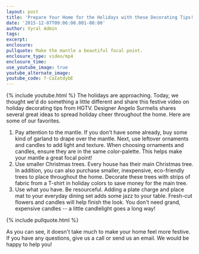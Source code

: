 ```yaml
---
layout: post
title: 'Prepare Your Home for the Holidays with these Decorating Tips! '
date: '2015-12-07T09:06:00.001-08:00'
author: Vyral Admin
tags:
excerpt:
enclosure:
pullquote: Make the mantle a beautiful focal point.
enclosure_type: video/mp4
enclosure_time:
use_youtube_image: true
youtube_alternate_image:
youtube_code: f-CaIatdybE
---
```

{% include youtube.html %}
The holidays are approaching. Today, we thought we'd do something a little different and share this festive video on holiday decorating tips from HGTV. Designer Angelo Surmelis shares several great ideas to spread holiday cheer throughout the home. Here are some of our favorites.

1. Pay attention to the mantle. If you don't have some already, buy some kind of garland to drape over the mantle. Next, use leftover ornaments and candles to add light and texture. When choosing ornaments and candles, ensure they are in the same color-palette. This helps make your mantle a great focal point!
2. Use smaller Christmas trees. Every house has their main Christmas tree. In addition, you can also purchase smaller, inexpensive, eco-friendly trees to place throughout the home. Decorate these trees with strips of fabric from a T-shirt in holiday colors to save money for the main tree.
3. Use what you have. Be resourceful. Adding a plate charge and place mat to your everyday dining set adds some jazz to your table. Fresh-cut flowers and candles will help finish the look. You don't need grand, expensive candles -- a little candlelight goes a long way!

{% include pullquote.html %}

As you can see, it doesn't take much to make your home feel more festive. If you have any questions, give us a call or send us an email. We would be happy to help you!
